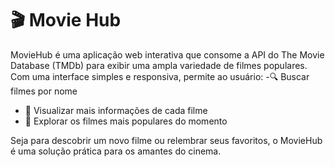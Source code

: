 # 🎬 Movie Hub

MovieHub é uma aplicação web interativa que consome a API do The Movie Database (TMDb) para exibir uma ampla variedade de filmes populares. Com uma interface simples e responsiva, permite ao usuário:
-🔍 Buscar filmes por nome
- 📄 Visualizar mais informações de cada filme
- 🌟 Explorar os filmes mais populares do momento

Seja para descobrir um novo filme ou relembrar seus favoritos, o MovieHub é uma solução prática para os amantes do cinema.
